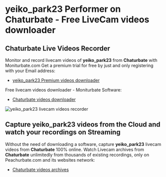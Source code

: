 # yeiko_park23 Performer on Chaturbate - Free LiveCam videos downloader

## Chaturbate Live Videos Recorder

Monitor and record livecam videos of **yeiko_park23** from **Chaturbate** with Moniturbate.com
Get a premium trial for free by just and only registering with your Email address:
* [yeiko_park23 Premium videos downloader](https://moniturbate.com/request-demo-licence-key.html)

Free livecam videos downloader - Moniturbate Software:
* [Chaturbate videos downloader](https://moniturbate.com/moniturbate-download-software.html)

![yeiko_park23 livecam videos recorder](https://peachurnet.com/templates/moniturbate-software.png)


## Capture yeiko_park23 videos from the Cloud and watch your recordings on Streaming

Without the need of downloading a software, capture **yeiko_park23** livecam videos from **Chaturbate** 100% online.
Watch Livecam archives from **Chaturbate** unlimitedly from thousands of existing recordings, only on Peachurbate.com and its websites network:
* [Chaturbate videos archives](https://peachurnet.com/)